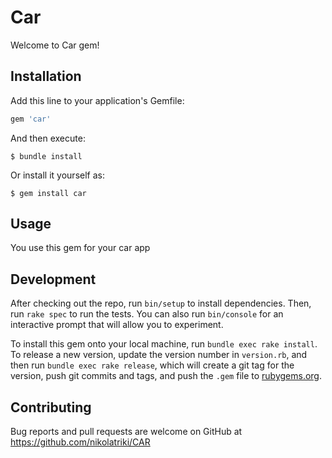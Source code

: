# Car

Welcome to Car gem! 
<!-- In this directory, you'll find the files you need to be able to package up your Ruby library into a gem. Put your Ruby code in the file `lib/car`. To experiment with that code, run `bin/console` for an interactive prompt. -->

## Installation

Add this line to your application's Gemfile:

```ruby
gem 'car'
```

And then execute:

    $ bundle install

Or install it yourself as:

    $ gem install car

## Usage

You use this gem for your car app

## Development

After checking out the repo, run `bin/setup` to install dependencies. Then, run `rake spec` to run the tests. You can also run `bin/console` for an interactive prompt that will allow you to experiment.

To install this gem onto your local machine, run `bundle exec rake install`. To release a new version, update the version number in `version.rb`, and then run `bundle exec rake release`, which will create a git tag for the version, push git commits and tags, and push the `.gem` file to [rubygems.org](https://rubygems.org).

## Contributing

Bug reports and pull requests are welcome on GitHub at https://github.com/nikolatriki/CAR


